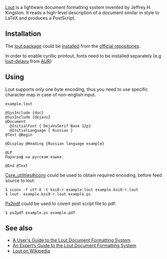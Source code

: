 [Lout](http://savannah.nongnu.org/projects/lout) is a lightware document formatting system invented by Jeffrey H. Kingston. It reads a high-level description of a document similar in style to LaTeX and produces a PostScript.

## Installation

The [lout package](https://www.archlinux.org/packages/community/x86_64/lout) could be [Installed](/index.php/Install "Install") from the [official repositories](https://wiki.archlinux.org/index.php/Official_repositories).

In order to enable cyrillic printout, fonts need to be installed separately (e.g [lout-dejavu](https://aur.archlinux.org/packages/lout-dejavu-git) from [AUR](/index.php/AUR "AUR"))

## Using

Lout supports only one byte encoding, thus you need to use specific character map in case of non-english input.

 `example.lout` 
```
@SysInclude {doc}
@SysInclude {dejavu}
@Document
  @InitialFont { DejaVuSerif Base 12p}
  @InitialLanguage { Russian }
@Text @Begin

@Display @Heading {Russian language example}

@LP
Параграф на русском языке.

@End @Text

```

[Core_utilities#iconv](/index.php/Core_utilities#iconv "Core utilities") could be used to obtain required encoding, before feed source to lout:

```
$ iconv -f utf-8 -t koi8-r example.lout example.koi8-r.lout
$ lout  example.koi8-r.lout example.ps

```

[Ps2pdf](/index.php/Ps2pdf "Ps2pdf") could be used to covert post script file to pdf:

```
$ ps2pdf example.ps example.pdf

```

## See also

*   [A User's Guide to the Lout Document Formatting System](https://src.fedoraproject.org/repo/pkgs/lout/user-guide.pdf/10b5825ad7e3e9d801aab159bce41545/user-guide.pdf)
*   [An Expert’s Guide to the Lout Document Formatting System](https://src.fedoraproject.org/repo/pkgs/lout/expert-guide.pdf/6952736ef663234ad0585ac7de29ccd6/expert-guide.pdf)
*   [Lout on Wikipedia](https://en.wikipedia.org/wiki/Lout_(software))
